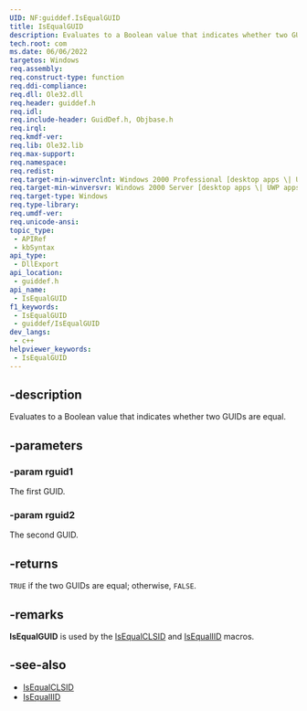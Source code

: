 ```yaml
---
UID: NF:guiddef.IsEqualGUID
title: IsEqualGUID
description: Evaluates to a Boolean value that indicates whether two GUIDs are equal.
tech.root: com
ms.date: 06/06/2022
targetos: Windows
req.assembly: 
req.construct-type: function
req.ddi-compliance: 
req.dll: Ole32.dll
req.header: guiddef.h
req.idl: 
req.include-header: GuidDef.h, Objbase.h
req.irql: 
req.kmdf-ver: 
req.lib: Ole32.lib
req.max-support: 
req.namespace: 
req.redist: 
req.target-min-winverclnt: Windows 2000 Professional [desktop apps \| UWP apps]
req.target-min-winversvr: Windows 2000 Server [desktop apps \| UWP apps]
req.target-type: Windows
req.type-library: 
req.umdf-ver: 
req.unicode-ansi: 
topic_type:
 - APIRef
 - kbSyntax
api_type:
 - DllExport
api_location:
 - guiddef.h
api_name:
 - IsEqualGUID
f1_keywords:
 - IsEqualGUID
 - guiddef/IsEqualGUID
dev_langs:
 - c++
helpviewer_keywords:
 - IsEqualGUID
---
```


## -description

Evaluates to a Boolean value that indicates whether two GUIDs are equal.

## -parameters

### -param rguid1

The first GUID.

### -param rguid2

The second GUID.

## -returns

`TRUE` if the two GUIDs are equal; otherwise, `FALSE`.

## -remarks

**IsEqualGUID** is used by the [IsEqualCLSID](/windows/win32/api/guiddef/nf-guiddef-isequalclsid) and [IsEqualIID](/windows/win32/api/guiddef/nf-guiddef-isequaliid) macros.

## -see-also

* [IsEqualCLSID](/windows/win32/api/guiddef/nf-guiddef-isequalclsid)
* [IsEqualIID](/windows/win32/api/guiddef/nf-guiddef-isequaliid)
